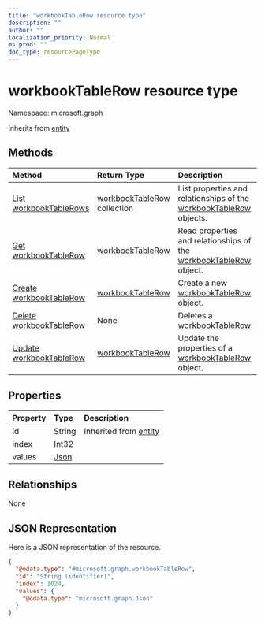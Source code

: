 ```yaml
---
title: "workbookTableRow resource type"
description: ""
author: ""
localization_priority: Normal
ms.prod: ""
doc_type: resourcePageType
---
```


# workbookTableRow resource type


Namespace: microsoft.graph




Inherits from [entity](../resources/entity.md)

## Methods
|Method|Return Type|Description|
|:---|:---|:---|
|[List workbookTableRows](../api/workbooktablerow-list.md)|[workbookTableRow](../resources/workbooktablerow.md) collection|List properties and relationships of the [workbookTableRow](../resources/workbooktablerow.md) objects.|
|[Get workbookTableRow](../api/workbooktablerow-get.md)|[workbookTableRow](../resources/workbooktablerow.md)|Read properties and relationships of the [workbookTableRow](../resources/workbooktablerow.md) object.|
|[Create workbookTableRow](../api/workbooktablerow-create.md)|[workbookTableRow](../resources/workbooktablerow.md)|Create a new [workbookTableRow](../resources/workbooktablerow.md) object.|
|[Delete workbookTableRow](../api/workbooktablerow-delete.md)|None|Deletes a [workbookTableRow](../resources/workbooktablerow.md).|
|[Update workbookTableRow](../api/workbooktablerow-update.md)|[workbookTableRow](../resources/workbooktablerow.md)|Update the properties of a [workbookTableRow](../resources/workbooktablerow.md) object.|

## Properties
|Property|Type|Description|
|:---|:---|:---|
|id|String| Inherited from [entity](../resources/entity.md)|
|index|Int32||
|values|[Json](../resources/json.md)||

## Relationships
None

## JSON Representation
Here is a JSON representation of the resource.
<!-- {
  "blockType": "resource",
  "keyProperty": "id",
  "@odata.type": "microsoft.graph.workbookTableRow",
  "baseType": "microsoft.graph.entity",
  "openType": false
}
-->
``` json
{
  "@odata.type": "#microsoft.graph.workbookTableRow",
  "id": "String (identifier)",
  "index": 1024,
  "values": {
    "@odata.type": "microsoft.graph.Json"
  }
}
```

